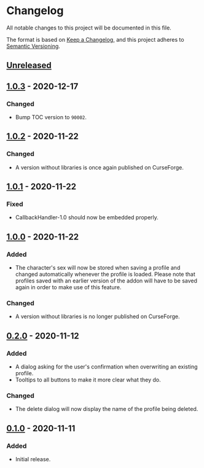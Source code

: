 # Changelog
All notable changes to this project will be documented in this file.

The format is based on [Keep a Changelog](https://keepachangelog.com/en/1.0.0/),
and this project adheres to [Semantic Versioning](https://semver.org/spec/v2.0.0.html).

## [Unreleased]

## [1.0.3] - 2020-12-17
### Changed
- Bump TOC version to `90002`.

## [1.0.2] - 2020-11-22
### Changed
- A version without libraries is once again published on CurseForge.

## [1.0.1] - 2020-11-22
### Fixed
- CallbackHandler-1.0 should now be embedded properly.

## [1.0.0] - 2020-11-22
### Added
- The character's sex will now be stored when saving a profile and changed automatically
  whenever the profile is loaded. Please note that profiles saved with an earlier version
  of the addon will have to be saved again in order to make use of this feature.

### Changed
- A version without libraries is no longer published on CurseForge.

## [0.2.0] - 2020-11-12
### Added
- A dialog asking for the user's confirmation when overwriting an existing profile.
- Tooltips to all buttons to make it more clear what they do.

### Changed
- The delete dialog will now display the name of the profile being deleted.

## [0.1.0] - 2020-11-11
### Added
- Initial release.

[Unreleased]: https://github.com/jyggen/BarberShopProfiles/compare/1.0.3...HEAD
[1.0.3]: https://github.com/jyggen/BarberShopProfiles/compare/1.0.2...1.0.3
[1.0.2]: https://github.com/jyggen/BarberShopProfiles/compare/1.0.1...1.0.2
[1.0.1]: https://github.com/jyggen/BarberShopProfiles/compare/1.0.0...1.0.1
[1.0.0]: https://github.com/jyggen/BarberShopProfiles/compare/0.2.0...1.0.0
[0.2.0]: https://github.com/jyggen/BarberShopProfiles/compare/0.1.0...0.2.0
[0.1.0]: https://github.com/jyggen/BarberShopProfiles/releases/tag/0.1.0